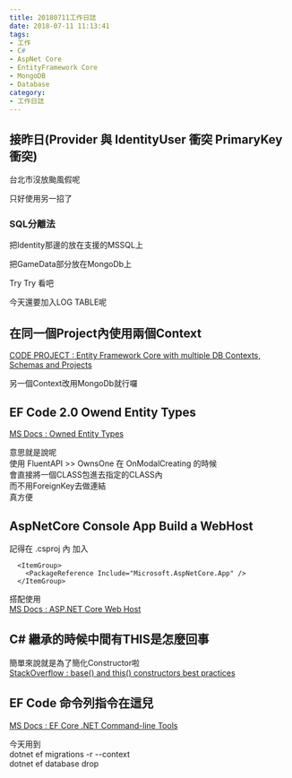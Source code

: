 ```yaml
---
title: 20180711工作日誌
date: 2018-07-11 11:13:41
tags:
- 工作
- C#
- AspNet Core
- EntityFramework Core
- MongoDB
- Database
category:
- 工作日誌
---
```

## 接昨日(Provider 與 IdentityUser 衝突 PrimaryKey 衝突) ##

台北市沒放颱風假呢

只好使用另一招了

### SQL分離法 ###

把Identity那邊的放在支援的MSSQL上

把GameData部分放在MongoDb上

Try Try 看吧

今天還要加入LOG TABLE呢

## 在同一個Project內使用兩個Context ##

[CODE PROJECT : Entity Framework Core with multiple DB Contexts, Schemas and Projects](https://www.codeproject.com/Articles/1237253/Entity-Framework-Core-with-multiple-DB-Contexts-Sc)

另一個Context改用MongoDb就行囉

## EF Code 2.0 Owend Entity Types ##

[MS Docs : Owned Entity Types](https://docs.microsoft.com/zh-tw/ef/core/modeling/owned-entities)

意思就是說呢  
使用 FluentAPI >> OwnsOne 在 OnModalCreating 的時候  
會直接將一個CLASS包進去指定的CLASS內  
而不用ForeignKey去做連結  
真方便  

## AspNetCore Console App Build a WebHost ##

記得在 .csproj 內 加入
```
  <ItemGroup>
    <PackageReference Include="Microsoft.AspNetCore.App" />
  </ItemGroup>
```

搭配使用  
[MS Docs : ASP.NET Core Web Host](https://docs.microsoft.com/zh-tw/aspnet/core/fundamentals/host/web-host?view=aspnetcore-2.1&tabs=aspnetcore2x)

## C# 繼承的時候中間有THIS是怎麼回事 ##

簡單來說就是為了簡化Constructor啦  
[StackOverflow : base() and this() constructors best practices
](https://stackoverflow.com/questions/3797528/base-and-this-constructors-best-practices)

## EF Code 命令列指令在這兒 ##

[MS Docs : EF Core .NET Command-line Tools](https://docs.microsoft.com/zh-tw/ef/core/miscellaneous/cli/dotnet)

今天用到  
dotnet ef migrations -r --context  
dotnet ef database drop